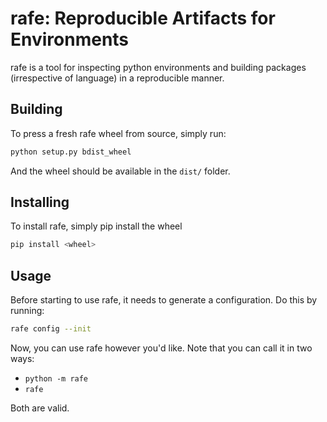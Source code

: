 # rafe: Reproducible Artifacts for Environments

rafe is a tool for inspecting python environments and building packages (irrespective of language) in a reproducible manner. 

## Building

To press a fresh rafe wheel from source, simply run:

```bash
python setup.py bdist_wheel
```

And the wheel should be available in the `dist/` folder.

## Installing

To install rafe, simply pip install the wheel 

```bash
pip install <wheel>
```

## Usage

Before starting to use rafe, it needs to generate a configuration. Do this by running:

```bash
rafe config --init
```

Now, you can use rafe however you'd like. Note that you can call it in two ways:

* `python -m rafe`
* `rafe`

Both are valid. 
